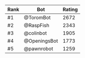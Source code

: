 Rank|Bot|Rating
---|---|---
#1|@ToromBot|2672
#2|@RaspFish|2343
#3|@colinbot|1905
#4|@OpeningsBot|1773
#5|@pawnrobot|1259
